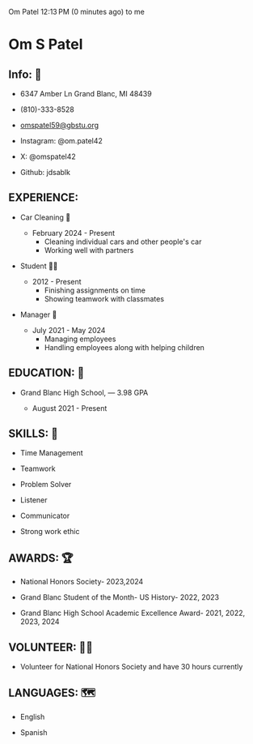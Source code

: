 
Om Patel
12:13 PM (0 minutes ago)
to me

# Om S Patel

## Info: 📱
* 6347 Amber Ln Grand Blanc, MI 48439

* (810)-333-8528

* omspatel59@gbstu.org

* Instagram: @om.patel42

* X: @omspatel42

* Github: jdsablk

## EXPERIENCE:

* Car Cleaning 🚙
   * February 2024 - Present
       * Cleaning individual cars and other people's car
       * Working well with partners

* Student 👨‍🎓
   * 2012 - Present
      * Finishing assignments on time
      * Showing teamwork with classmates

* Manager 👨
  * July 2021 - May 2024
     * Managing employees
     * Handling employees along with helping children

## EDUCATION: 🏫
* Grand Blanc High School, — 3.98 GPA

    * August 2021 - Present

## SKILLS: 🧠

* Time Management

* Teamwork

* Problem Solver

* Listener

* Communicator

* Strong work ethic

## AWARDS: 🏆

* National Honors Society- 2023,2024

* Grand Blanc Student of the Month- US History- 2022, 2023

* Grand Blanc High School Academic Excellence Award- 2021, 2022, 2023, 2024


## VOLUNTEER: 🙋‍♂️

* Volunteer for National Honors Society and have 30 hours currently 


## LANGUAGES: 🗺️

* English

* Spanish
